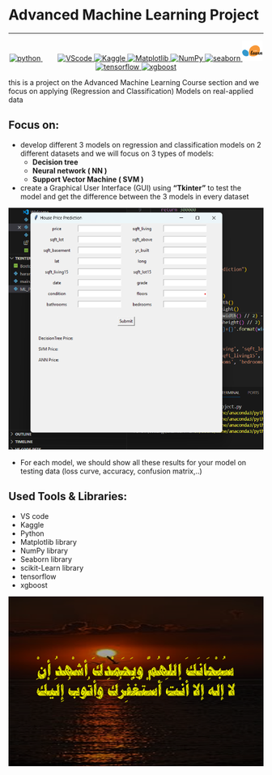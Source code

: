 # Advanced Machine Learning Project
--------------------------------------------
<p align="center">
 <a style="margin-right:30px;" href="https://www.python.org/" target="_blank" rel="noreferrer"> <img src="https://www.vectorlogo.zone/logos/python/python-icon.svg" alt="python" width="40" height="40"/> </a>
 <a href="#" target="_blank" rel="noreferrer"> <img src="https://www.vectorlogo.zone/logos/visualstudio_code/visualstudio_code-icon.svg" alt="VScode" width="40" height="40"/> </a>
 <a href="#" target="_blank" rel="noreferrer"> <img src="https://www.vectorlogo.zone/logos/kaggle/kaggle-icon.svg" alt="Kaggle" width="40" height="40"/> </a>
 <a href="#" target="_blank" rel="noreferrer"> <img src="https://raw.githubusercontent.com/gilbarbara/logos/main/logos/matplotlib-icon.svg" alt="Matplotlib" width="40" height="40"/> </a>
 <a href="#" target="_blank" rel="noreferrer"> <img src="https://raw.githubusercontent.com/gilbarbara/logos/main/logos/numpy.svg" alt="NumPy" width="40" height="40"/> </a>
  <a href="#" target="_blank" rel="noreferrer"> <img src="https://raw.githubusercontent.com/gilbarbara/logos/main/logos/seaborn-icon.svg" alt="seaborn" width="40" height="40"/> </a>
   <a href="#" target="_blank" rel="noreferrer"> <img src="https://raw.githubusercontent.com/devicons/devicon/master/icons/scikitlearn/scikitlearn-original.svg" alt="scikit-Learn" width="40" height="40"/> </a>
   <a href="#" target="_blank" rel="noreferrer"> <img src="https://raw.githubusercontent.com/gilbarbara/logos/main/logos/tensorflow.svg" alt="tensorflow" width="40" height="40"/> </a>
   <a href="#" target="_blank" rel="noreferrer"> <img src="https://miro.medium.com/v2/resize:fit:720/1*yhE3CBwTrlXcAIvNJNTQiA.png" alt="xgboost" width="40" height="40"/> </a>
</p>
this is a project on the Advanced Machine Learning Course section and we focus on applying (Regression and  Classification) Models on real-applied data 

## Focus on:

- develop different 3 models on regression and classification models on 2 different datasets and we will focus on 3 types of models:
    - **Decision tree**
    - **Neural network ( NN )**
    - **Support Vector Machine ( SVM )**
- create a Graphical User Interface (GUI) using **“Tkinter”** to test the model and get the difference between the 3 models in every dataset

![Untitled](data/Untitled.png)

- For each model, we should show all these results for your model on testing data (loss curve, accuracy, confusion matrix,..)

## Used Tools & Libraries:

- VS code
- Kaggle
- Python
- Matplotlib library
- NumPy library
- Seaborn library
- scikit-Learn library
- tensorflow
- xgboost

![41f05b9a516c6bb1d42a75e1eba940dc.webp](data/41f05b9a516c6bb1d42a75e1eba940dc.webp)
